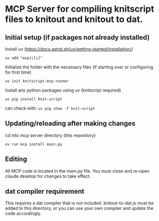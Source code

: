 # MCP Server for compiling knitscript files to knitout and knitout to dat.

## Initial setup (if packages not already installed)

Install uv (https://docs.astral.sh/uv/getting-started/installation/)

``uv add "mcp[cli]"``

Initialize the folder with the necessary files (if starting over or configuring for first time)

``uv init knitscript-mcp-runner``

Install any python packages using uv (knitscript required)

``uv pip install knit-script``

can check with: ``uv pip show -f knit-script``

## Updating/reloading after making changes

cd into mcp server directory (this repository)

``uv run mcp install main.py``

## Editing

All MCP code is located in the main.py file. You must close and re-open claude desktop for changes to take effect.

## dat compiler requirement

This requires a dat compiler that is not included. knitout-to-dat.js must be added to this directory, or you can use your own compiler and update the code accordingly. 